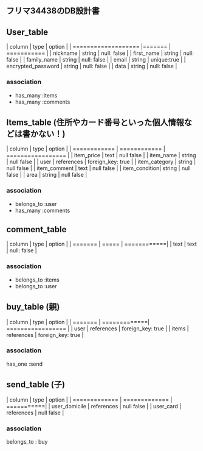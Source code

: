 
## フリマ34438のDB設計書


## User_table

| column              | type   | option      |
| =================== |======= | =========== |
| nickname            | string | null: false |
| first_name          | string | null: false |
| family_name         | string | null: false |
| email               | string | unique:true |
| encrypted_password  | string | null: false |
| data                | string | null: false |

### association
* has_many :items
* has_many :comments

## Items_table (住所やカード番号といった個人情報などは書かない！)

| column        | type         | option            |
| ============  | ============ | ================= |
| item_price    | text         | null false        |
| item_name     | string       | null false        |
| user          | references   | foreign_key: true |
| item_category | string       | null false        |
| item_comment  | text         | null false        |
| item_condition| string       | null false        |
| area          | string       | null false        |

### association
* belongs_to :user
* has_many :comments


## comment_table

| column   | type   | option      |
| =======  | =====  | ============|
| text     | text   | null: false |

### association
* belongs_to :items
* belongs_to :user

## buy_table (親)

| column  | type         | option            |
| ======= | =============| ================= |
| user    | references   | foreign_key: true |
| items   | references   | foreign_key: true |

### association
has_one :send

## send_table (子)

| column        | type          | option     |
| ============= | ============= | ===========|
| user_domicile | references    | null false |
| user_card     | references    | null false |

### association
belongs_to : buy
